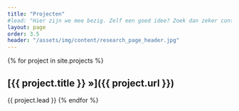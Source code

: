 ```yaml
---
title: "Projecten"
#lead: "Hier zijn we mee bezig. Zelf een goed idee? Zoek dan zeker contact!" <- voeg een beschrijving van deze pagina toe.
layout: page
order: 3.5
header: "/assets/img/content/research_page_header.jpg"
---
```


{% for project in site.projects %}
## [{{ project.title }} &raquo;]({{ project.url }})
{{ project.lead }}
{% endfor %}
